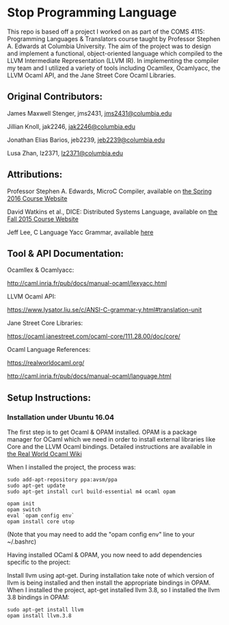 # Stop Programming Language

This repo is based off a project I worked on as part of the COMS 4115: Programming Languages & Translators course taught by Professor Stephen A. Edwards at Columbia University. The aim of the project was to design and implement a functional, object-oriented language which compiled to the LLVM Intermediate Representation (LLVM IR). In implementing the compiler my team and I utilized a variety of tools including Ocamllex, Ocamlyacc, the LLVM Ocaml API, and the Jane Street Core Ocaml Libraries.

## Original Contributors:

James Maxwell Stenger, jms2431, jms2431@columbia.edu

Jillian Knoll, jak2246, jak2246@columbia.edu

Jonathan Elias Barios, jeb2239, jeb2239@columbia.edu

Lusa Zhan, lz2371, lz2371@columbia.edu

## Attributions:

Professor Stephen A. Edwards, MicroC Compiler, 
available on [the Spring 2016 Course Website](http://www1.cs.columbia.edu/~sedwards/classes/2016/4115-spring/index.html)

David Watkins et al., DICE: Distributed Systems Language, 
available on [the Fall 2015 Course Website](http://www1.cs.columbia.edu/~sedwards/classes/2015/4115-fall/index.html)

Jeff Lee, C Language Yacc Grammar, 
available [here](https://www.lysator.liu.se/c/ANSI-C-grammar-y.html#translation-unit)

## Tool & API Documentation:

Ocamllex & Ocamlyacc:

http://caml.inria.fr/pub/docs/manual-ocaml/lexyacc.html

LLVM Ocaml API:	 

https://www.lysator.liu.se/c/ANSI-C-grammar-y.html#translation-unit

Jane Street Core Libraries:  

https://ocaml.janestreet.com/ocaml-core/111.28.00/doc/core/

Ocaml Language References:

https://realworldocaml.org/

http://caml.inria.fr/pub/docs/manual-ocaml/language.html

## Setup Instructions:

### Installation under Ubuntu 16.04

The first step is to get Ocaml & OPAM installed. 
OPAM is a package manager for OCaml which we need in order to install external libraries like Core and the LLVM Ocaml bindings. 
Detailed instructions are available in [the Real World Ocaml Wiki](https://github.com/realworldocaml/book/wiki/Installation-Instructions)

When I installed the project, the process was:

	sudo add-apt-repository ppa:avsm/ppa
	sudo apt-get update
	sudo apt-get install curl build-essential m4 ocaml opam	
	
	opam init
	opam switch
	eval `opam config env`
	opam install core utop

(Note that you may need to add the "opam config env" line to your ~/.bashrc)

Having installed OCaml & OPAM, you now need to add dependencies specific to the project:

Install llvm using apt-get. 
During installation take note of which version of llvm is being installed and then install the appropriate bindings in OPAM. 
When I installed the project, apt-get installed llvm 3.8, so I installed the llvm 3.8 bindings in OPAM:

	sudo apt-get install llvm
	opam install llvm.3.8

